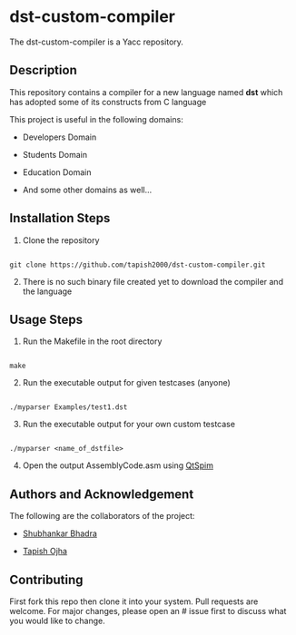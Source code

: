 # dst-custom-compiler

The dst-custom-compiler is a Yacc repository.


## Description

This repository contains a compiler for a new language named **dst** which has adopted some of its constructs from C language

This project is useful in the following domains:

* Developers Domain

* Students Domain

* Education Domain

* And some other domains as well...


## Installation Steps

1. Clone the repository

```

git clone https://github.com/tapish2000/dst-custom-compiler.git

```

2. There is no such binary file created yet to download the compiler and the language


## Usage Steps

1. Run the Makefile in the root directory

```

make

```

2. Run the executable output for given testcases (anyone)

```

./myparser Examples/test1.dst

```

3. Run the executable output for your own custom testcase

```

./myparser <name_of_dstfile>

```

4. Open the output AssemblyCode.asm using [QtSpim](https://sourceforge.net/projects/spimsimulator/)


## Authors and Acknowledgement

The following are the collaborators of the project:

- [Shubhankar Bhadra](https://github.com/shobhi1310)

- [Tapish Ojha](https://github.com/tapish2000)


## Contributing

First fork this repo then clone it into your system. Pull requests are welcome. For major changes, please open an # issue first to discuss what you would like to change.


<!-- BASIC SYNTAX OF MARKDOWN FOR YOU TO USE -->

<!-- # : For Title or h1 heading -->

<!-- ## : For h2 heading and so on... -->

<!-- 1. : For ordered list -->

<!-- * or - : For unordered list -->

<!-- [name][link]: For hyperlinks -->

<!-- ![alt_name](link/source of image): For displaying image -->

